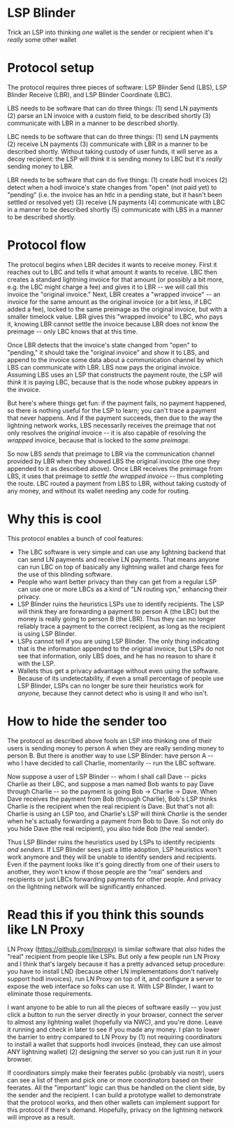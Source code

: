 # LSP Blinder
Trick an LSP into thinking *one* wallet is the sender or recipient when it's *really* some other wallet

# Protocol setup
The protocol requires three pieces of software: LSP Blinder Send (LBS), LSP Blinder Receive (LBR), and LSP Blinder Coordinate (LBC).

LBS needs to be software that can do three things: (1) send LN payments (2) parse an LN invoice with a custom field, to be described shortly (3) communicate with LBR in a manner to be described shortly.

LBC needs to be software that can do three things: (1) send LN payments (2) receive LN payments (3) communicate with LBR in a manner to be described shortly. Without taking custody of user funds, it will serve as a decoy recipient: the LSP will *think* it is sending money to LBC but it's *really* sending money to LBR.

LBR needs to be software that can do five things: (1) create hodl invoices (2) detect when a hodl invoice's state changes from "open" (not paid yet) to "pending" (i.e. the invoice has an htlc in a pending state, but it hasn't been settled or resolved yet) (3) receive LN payments (4) communicate with LBC in a manner to be described shortly (5) communicate with LBS in a manner to be described shortly.

# Protocol flow
The protocol begins when LBR decides it wants to receive money. First it reaches out to LBC and tells it what amount it wants to receive. LBC then creates a standard lightning invoice for that amount (or possibly a bit more, e.g. the LBC might charge a fee) and gives it to LBR -- we will call this invoice the "original invoice." Next, LBR creates a "wrapped invoice" -- an invoice for the same amount as the original invoice (or a bit less, if LBC added a fee), locked to the same preimage as the original invoice, but with a smaller timelock value. LBR gives this "wrapped invoice" to LBC, who pays it, knowing LBR cannot settle the invoice because LBR does not know the preimage -- only LBC knows that at this time.

Once LBR detects that the invoice's state changed from "open" to "pending," it should take the "original invoice" and show it to LBS, and append to the invoice some data about a communication channel by which LBS can communicate with LBR. LBS now pays the original invoice. Assuming LBS uses an LSP that constructs the payment route, the LSP will *think* it is paying LBC, because that is the node whose pubkey appears in the invoice.

But here's where things get fun: if the payment fails, no payment happened, so there is nothing useful for the LSP to learn; you can't trace a payment that never happens. And if the payment succeeds, then due to the way the lightning network works, LBS necessarily receives the preimage that not only resolves the *original* invoice -- it is also capable of resolving the *wrapped* invoice, because that is locked to the *same preimage.*

So now LBS *sends* that preimage to LBR via the communication channel provided by LBR when they showed LBS the original invoice (the one they appended to it as described above). Once LBR receives the preimage from LBS, it uses that preimage to *settle the wrapped invoice* -- thus completing the route. LBC routed a payment from LBS to LBR, without taking custody of any money, and without its wallet needing any code for routing.

# Why this is cool
This protocol enables a bunch of cool features:

- The LBC software is very simple and can use any lightning backend that can send LN payments and receive LN payments. That means anyone can run LBC on top of basically any lightning wallet and charge fees for the use of this blinding software.
- People who want better privacy than they can get from a regular LSP can use one or more LBCs as a kind of "LN routing vpn," enhancing their privacy.
- LSP Blinder ruins the heuristics LSPs use to identify recipients. The LSP will think they are forwarding a payment to person A (the LBC) but the money is really going to person B (the LBR). Thus they can no longer reliably trace a payment to the correct recipient, as long as the recipient is using LSP Blinder.
- LSPs cannot tell if you are using LSP Blinder. The only thing indicating that is the information appended to the original invoice, but LSPs do not see that information, only LBS does, and he has no reason to share it with the LSP.
- Wallets thus get a privacy advantage without even using the software. Because of its undetectability, if even a small percentage of people use LSP Blinder, LSPs can no longer be sure their heuristics work for *anyone,* because they cannot detect who is using it and who isn't.

# How to hide the sender too
The protocol as described above fools an LSP into thinking one of their users is sending money to person A when they are really sending money to person B. But there is another way to use LSP Blinder: have person A -- who I have decided to call Charlie, momentarily -- run the LBC software.

Now suppose a user of LSP Blinder -- whom I shall call Dave -- picks Charlie as their LBC, and suppose a man named Bob wants to pay Dave through Charlie -- so the payment is going Bob -> Charlie -> Dave. When Dave receives the payment from Bob (through Charlie), Bob's LSP thinks Charlie is the recipient when the real recipient is Dave. But that's not all: Charlie is using an LSP too, and Charlie's LSP will think *Charlie* is the sender when he's actually forwarding a payment from Bob to Dave. So not only do you hide Dave (the real recipient), you also hide Bob (the real sender).

Thus LSP Blinder ruins the heuristics used by LSPs to identify recipients *and senders.* If LSP Blinder sees just a little adoption, LSP heuristics won't work anymore and they will be unable to identify senders and recipients. Even if the payment looks like it's going directly from one of their users to another, they won't know if those people are the "real" senders and recipients or just LBCs forwarding payments for other people. And privacy on the lightning network will be significantly enhanced.

# Read this if you think this sounds like LN Proxy
LN Proxy (https://github.com/lnproxy) is similar software that *also* hides the "real" recipient from people like LSPs. But only a few people run LN Proxy and I think that's largely because it has a pretty advanced setup procedure: you have to install LND (because other LN implementations don't natively support hodl invoices), run LN Proxy on top of it, and configure a server to expose the web interface so folks can use it. With LSP Blinder, I want to eliminate those requirements.

I want anyone to be able to run all the pieces of software easily -- you just click a button to run the server directly in your browser, connect the server to almost any lightning wallet (hopefully via NWC), and you're done. Leave it running and check in later to see if you made any money. I plan to lower the barrier to entry compared to LN Proxy by (1) not requiring coordinators to install a wallet that supports hodl invoices (instead, they can use almost ANY lightning wallet) (2) designing the server so you can just run it in your browser.

If coordinators simply make their feerates public (probably via nostr), users can see a list of them and pick one or more coordinators based on their feerates. All the "important" logic can thus be handled on the client side, by the sender and the recipient. I can build a prototype wallet to demonstrate that the protocol works, and then other wallets can implement support for this protocol if there's demand. Hopefully, privacy on the lightning network will improve as a result.
